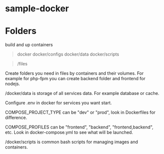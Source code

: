 # sample-docker

# Folders

build and up containers

> docker
> docker/configs
> docker/data
> docker/scripts

> /files

Create folders you need in files by containers and their volumes.
For example for php-fpm you can create backend folder and frontend for nodejs.

/docker/data is storage of all services data. For example database or cache.

Configure .env in docker for services you want start.

COMPOSE_PROJECT_TYPE can be "dev" or "prod", look in Dockerfiles for difference.

COMPOSE_PROFILES can be "frontend", "backend", "frontend,backend", etc. Look in docker-compose.yml to see what will be launched.

/docker/scripts is common bash scripts for managing images and containers.